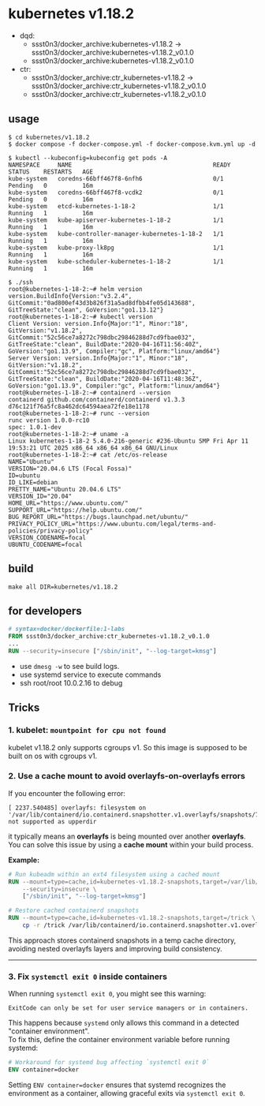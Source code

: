 # kubernetes v1.18.2

* dqd:
  * ssst0n3/docker_archive:kubernetes-v1.18.2 -> ssst0n3/docker_archive:kubernetes-v1.18.2_v0.1.0
  * ssst0n3/docker_archive:kubernetes-v1.18.2_v0.1.0
* ctr:
  * ssst0n3/docker_archive:ctr_kubernetes-v1.18.2 -> ssst0n3/docker_archive:ctr_kubernetes-v1.18.2_v0.1.0
  * ssst0n3/docker_archive:ctr_kubernetes-v1.18.2_v0.1.0

## usage

```shell
$ cd kubernetes/v1.18.2
$ docker compose -f docker-compose.yml -f docker-compose.kvm.yml up -d
```

```shell
$ kubectl --kubeconfig=kubeconfig get pods -A                 
NAMESPACE     NAME                                        READY   STATUS    RESTARTS   AGE
kube-system   coredns-66bff467f8-6nfh6                    0/1     Pending   0          16m
kube-system   coredns-66bff467f8-vcdk2                    0/1     Pending   0          16m
kube-system   etcd-kubernetes-1-18-2                      1/1     Running   1          16m
kube-system   kube-apiserver-kubernetes-1-18-2            1/1     Running   1          16m
kube-system   kube-controller-manager-kubernetes-1-18-2   1/1     Running   1          16m
kube-system   kube-proxy-lk8pg                            1/1     Running   1          16m
kube-system   kube-scheduler-kubernetes-1-18-2            1/1     Running   1          16m
```

```shell
$ ./ssh
root@kubernetes-1-18-2:~# helm version
version.BuildInfo{Version:"v3.2.4", GitCommit:"0ad800ef43d3b826f31a5ad8dfbb4fe05d143688", GitTreeState:"clean", GoVersion:"go1.13.12"}
root@kubernetes-1-18-2:~# kubectl version
Client Version: version.Info{Major:"1", Minor:"18", GitVersion:"v1.18.2", GitCommit:"52c56ce7a8272c798dbc29846288d7cd9fbae032", GitTreeState:"clean", BuildDate:"2020-04-16T11:56:40Z", GoVersion:"go1.13.9", Compiler:"gc", Platform:"linux/amd64"}
Server Version: version.Info{Major:"1", Minor:"18", GitVersion:"v1.18.2", GitCommit:"52c56ce7a8272c798dbc29846288d7cd9fbae032", GitTreeState:"clean", BuildDate:"2020-04-16T11:48:36Z", GoVersion:"go1.13.9", Compiler:"gc", Platform:"linux/amd64"}
root@kubernetes-1-18-2:~# containerd --version
containerd github.com/containerd/containerd v1.3.3 d76c121f76a5fc8a462dc64594aea72fe18e1178
root@kubernetes-1-18-2:~# runc --version
runc version 1.0.0-rc10
spec: 1.0.1-dev
root@kubernetes-1-18-2:~# uname -a
Linux kubernetes-1-18-2 5.4.0-216-generic #236-Ubuntu SMP Fri Apr 11 19:53:21 UTC 2025 x86_64 x86_64 x86_64 GNU/Linux
root@kubernetes-1-18-2:~# cat /etc/os-release 
NAME="Ubuntu"
VERSION="20.04.6 LTS (Focal Fossa)"
ID=ubuntu
ID_LIKE=debian
PRETTY_NAME="Ubuntu 20.04.6 LTS"
VERSION_ID="20.04"
HOME_URL="https://www.ubuntu.com/"
SUPPORT_URL="https://help.ubuntu.com/"
BUG_REPORT_URL="https://bugs.launchpad.net/ubuntu/"
PRIVACY_POLICY_URL="https://www.ubuntu.com/legal/terms-and-policies/privacy-policy"
VERSION_CODENAME=focal
UBUNTU_CODENAME=focal
```

## build

```shell
make all DIR=kubernetes/v1.18.2
```


## for developers

```dockerfile
# syntax=docker/dockerfile:1-labs
FROM ssst0n3/docker_archive:ctr_kubernetes-v1.18.2_v0.1.0
...
RUN --security=insecure ["/sbin/init", "--log-target=kmsg"]
```

* use `dmesg -w` to see build logs.
* use systemd service to execute commands
* ssh root/root 10.0.2.16 to debug

## Tricks

### 1. kubelet: `mountpoint for cpu not found`

kubelet v1.18.2 only supports cgroups v1. So this image is supposed to be built on os with cgroups v1.

### 2. Use a cache mount to avoid overlayfs-on-overlayfs errors

If you encounter the following error:

```
[ 2237.540485] overlayfs: filesystem on '/var/lib/containerd/io.containerd.snapshotter.v1.overlayfs/snapshots/72/fs' not supported as upperdir
```

it typically means an **overlayfs** is being mounted over another **overlayfs**.  
You can solve this issue by using a **cache mount** within your build process.

**Example:**

```Dockerfile
# Run kubeadm within an ext4 filesystem using a cached mount
RUN --mount=type=cache,id=kubernetes-v1.18.2-snapshots,target=/var/lib/containerd/io.containerd.snapshotter.v1.overlayfs/snapshots \
    --security=insecure \
    ["/sbin/init", "--log-target=kmsg"]

# Restore cached containerd snapshots
RUN --mount=type=cache,id=kubernetes-v1.18.2-snapshots,target=/trick \
    cp -r /trick /var/lib/containerd/io.containerd.snapshotter.v1.overlayfs/snapshots
```

This approach stores containerd snapshots in a temp cache directory, avoiding nested overlayfs layers and improving build consistency.

---

### 3. Fix `systemctl exit 0` inside containers

When running `systemctl exit 0`, you might see this warning:

```
ExitCode can only be set for user service managers or in containers.
```

This happens because `systemd` only allows this command in a detected "container environment".  
To fix this, define the container environment variable before running systemd:

```Dockerfile
# Workaround for systemd bug affecting `systemctl exit 0`
ENV container=docker
```

Setting `ENV container=docker` ensures that systemd recognizes the environment as a container, allowing graceful exits via `systemctl exit 0`.
